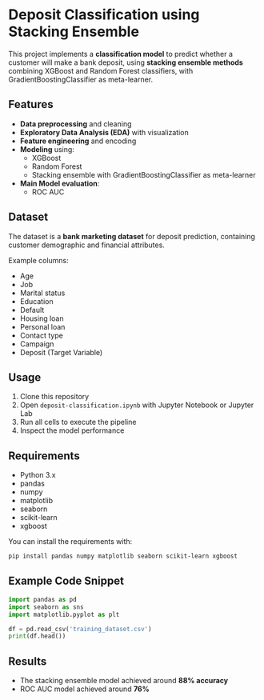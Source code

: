 # Deposit Classification using Stacking Ensemble

This project implements a **classification model** to predict whether a customer will make a bank deposit, using **stacking ensemble methods** combining XGBoost and Random Forest classifiers, with GradientBoostingClassifier as meta-learner.

## Features

- **Data preprocessing** and cleaning
- **Exploratory Data Analysis (EDA)** with visualization
- **Feature engineering** and encoding
- **Modeling** using:
  - XGBoost
  - Random Forest
  - Stacking ensemble with GradientBoostingClassifier as meta-learner
- **Main Model evaluation**:
  - ROC AUC

## Dataset

The dataset is a **bank marketing dataset** for deposit prediction, containing customer demographic and financial attributes.

Example columns:
- Age
- Job
- Marital status
- Education
- Default
- Housing loan
- Personal loan
- Contact type
- Campaign
- Deposit (Target Variable)

## Usage

1. Clone this repository
2. Open `deposit-classification.ipynb` with Jupyter Notebook or Jupyter Lab
3. Run all cells to execute the pipeline
4. Inspect the model performance

## Requirements

- Python 3.x
- pandas
- numpy
- matplotlib
- seaborn
- scikit-learn
- xgboost

You can install the requirements with:

```bash
pip install pandas numpy matplotlib seaborn scikit-learn xgboost
```

## Example Code Snippet

```python
import pandas as pd
import seaborn as sns
import matplotlib.pyplot as plt

df = pd.read_csv('training_dataset.csv')
print(df.head())
```

## Results

- The stacking ensemble model achieved around **88% accuracy** 
- ROC AUC model achieved around **76%**
